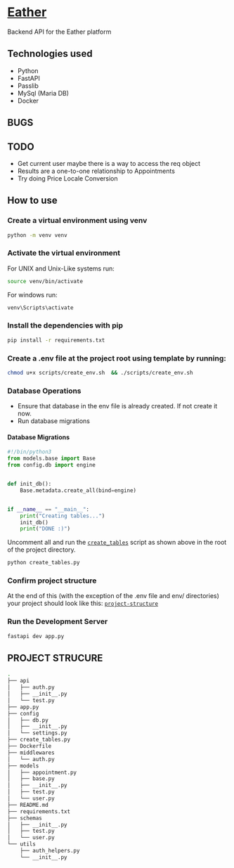 # [Eather](https://eather-iota.vercel.app)

Backend API for the Eather platform

## Technologies used

- Python
- FastAPI
- Passlib
- MySql (Maria DB)
- Docker

## BUGS

## TODO

- Get current user maybe there is a way to access the req object
- Results are a one-to-one relationship to Appointments
- Try doing Price Locale Conversion

## How to use

### Create a virtual environment using venv

```sh
python -m venv venv
```

### Activate the virtual environment

For UNIX and Unix-Like systems run:

```sh
source venv/bin/activate
```

For windows run:

```sh
venv\Scripts\activate
```

### Install the dependencies with pip

```sh
pip install -r requirements.txt
```

### Create a .env file at the project root using template by running:

```sh
chmod u+x scripts/create_env.sh  && ./scripts/create_env.sh
```

### Database Operations

- Ensure that database in the env file is already created. If not create it now.
- Run database migrations

#### Database Migrations

```py
#!/bin/python3
from models.base import Base
from config.db import engine


def init_db():
    Base.metadata.create_all(bind=engine)


if __name__ == "__main__":
    print("Creating tables...")
    init_db()
    print("DONE :)")

```

Uncomment all and run the [`create_tables`](#database-migrations) script as shown above in the root of the project directory.

```sh
python create_tables.py
```

### Confirm project structure

At the end of this (with the exception of the .env file and env/ directories) your project should look like this: [`project-structure`](#project-strucure)

### Run the Development Server

```sh
fastapi dev app.py
```

## PROJECT STRUCURE

```sh
.
├── api
│   ├── auth.py
│   ├── __init__.py
│   └── test.py
├── app.py
├── config
│   ├── db.py
│   ├── __init__.py
│   └── settings.py
├── create_tables.py
├── Dockerfile
├── middlewares
│   └── auth.py
├── models
│   ├── appointment.py
│   ├── base.py
│   ├── __init__.py
│   ├── test.py
│   └── user.py
├── README.md
├── requirements.txt
├── schemas
│   ├── __init__.py
│   ├── test.py
│   └── user.py
└── utils
    ├── auth_helpers.py
    └── __init__.py

```
